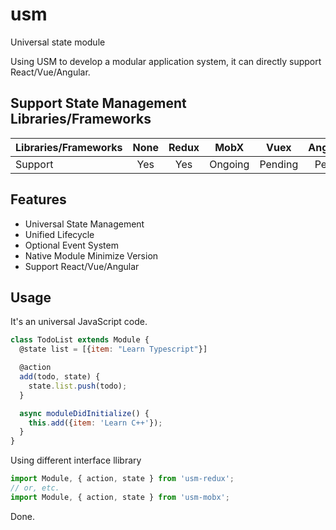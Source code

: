 # usm
Universal state module

Using USM to develop a modular application system, it can directly support React/Vue/Angular.

## Support State Management Libraries/Frameworks

| Libraries/Frameworks   | None  | Redux  | MobX    | Vuex    | Angular2+ |
| :--------------------- | :---: | :----: | :-----: | :-----: | :-------: |
| Support                | Yes   | Yes    | Ongoing | Pending | Pending   |

## Features

- Universal State Management
- Unified Lifecycle
- Optional Event System
- Native Module Minimize Version
- Support React/Vue/Angular

## Usage

It's an universal JavaScript code.
```js
class TodoList extends Module {
  @state list = [{item: "Learn Typescript"}]

  @action
  add(todo, state) {
    state.list.push(todo);
  }

  async moduleDidInitialize() {
    this.add({item: 'Learn C++'});
  }
}
```

Using different interface llibrary
```js
import Module, { action, state } from 'usm-redux';
// or, etc.
import Module, { action, state } from 'usm-mobx';
```

Done.